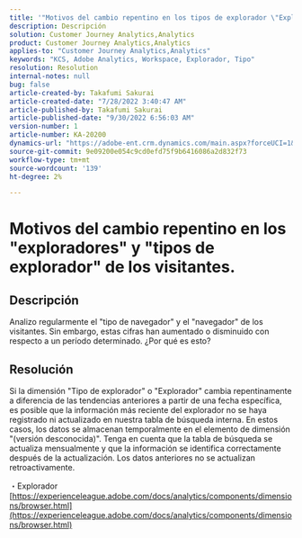 ```yaml
---
title: '"Motivos del cambio repentino en los tipos de explorador \"Exploradores\" y \"Tipos de explorador" de los visitantes.\""'
description: Descripción
solution: Customer Journey Analytics,Analytics
product: Customer Journey Analytics,Analytics
applies-to: "Customer Journey Analytics,Analytics"
keywords: "KCS, Adobe Analytics, Workspace, Explorador, Tipo"
resolution: Resolution
internal-notes: null
bug: false
article-created-by: Takafumi Sakurai
article-created-date: "7/28/2022 3:40:47 AM"
article-published-by: Takafumi Sakurai
article-published-date: "9/30/2022 6:56:03 AM"
version-number: 1
article-number: KA-20200
dynamics-url: "https://adobe-ent.crm.dynamics.com/main.aspx?forceUCI=1&pagetype=entityrecord&etn=knowledgearticle&id=7338840c-270e-ed11-82e5-000d3a379369"
source-git-commit: 9e09200e054c9cd0efd75f9b6416086a2d832f73
workflow-type: tm+mt
source-wordcount: '139'
ht-degree: 2%

---
```


# Motivos del cambio repentino en los &quot;exploradores&quot; y &quot;tipos de explorador&quot; de los visitantes.

## Descripción

Analizo regularmente el &quot;tipo de navegador&quot; y el &quot;navegador&quot; de los visitantes. Sin embargo, estas cifras han aumentado o disminuido con respecto a un período determinado. ¿Por qué es esto?

## Resolución


Si la dimensión &quot;Tipo de explorador&quot; o &quot;Explorador&quot; cambia repentinamente a diferencia de las tendencias anteriores a partir de una fecha específica, es posible que la información más reciente del explorador no se haya registrado ni actualizado en nuestra tabla de búsqueda interna. En estos casos, los datos se almacenan temporalmente en el elemento de dimensión &quot;(versión desconocida)&quot;. Tenga en cuenta que la tabla de búsqueda se actualiza mensualmente y que la información se identifica correctamente después de la actualización. Los datos anteriores no se actualizan retroactivamente.

・Explorador
[https://experienceleague.adobe.com/docs/analytics/components/dimensions/browser.html](https://experienceleague.adobe.com/docs/analytics/components/dimensions/browser.html)


